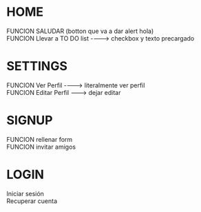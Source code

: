# HOME

FUNCION SALUDAR (botton que va a dar alert hola)\
FUNCION Llevar a TO DO list ----> checkbox y texto precargado


# SETTINGS

FUNCION Ver Perfil ----> literalmente ver perfil\
FUNCION Editar Perfil ---> dejar editar

# SIGNUP

FUNCION rellenar form\
FUNCION invitar amigos

# LOGIN

Iniciar sesión\
Recuperar cuenta

